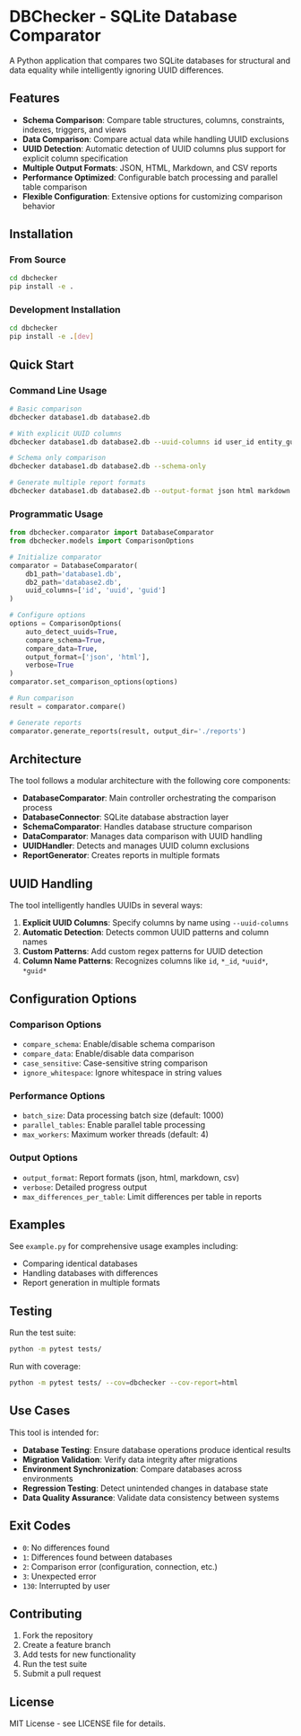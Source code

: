 # DBChecker - SQLite Database Comparator

A Python application that compares two SQLite databases for structural and data equality while intelligently ignoring UUID differences.

## Features

- **Schema Comparison**: Compare table structures, columns, constraints, indexes, triggers, and views
- **Data Comparison**: Compare actual data while handling UUID exclusions
- **UUID Detection**: Automatic detection of UUID columns plus support for explicit column specification
- **Multiple Output Formats**: JSON, HTML, Markdown, and CSV reports
- **Performance Optimized**: Configurable batch processing and parallel table comparison
- **Flexible Configuration**: Extensive options for customizing comparison behavior

## Installation

### From Source

```bash
cd dbchecker
pip install -e .
```

### Development Installation

```bash
cd dbchecker
pip install -e .[dev]
```

## Quick Start

### Command Line Usage

```bash
# Basic comparison
dbchecker database1.db database2.db

# With explicit UUID columns
dbchecker database1.db database2.db --uuid-columns id user_id entity_guid

# Schema only comparison
dbchecker database1.db database2.db --schema-only

# Generate multiple report formats
dbchecker database1.db database2.db --output-format json html markdown csv
```

### Programmatic Usage

```python
from dbchecker.comparator import DatabaseComparator
from dbchecker.models import ComparisonOptions

# Initialize comparator
comparator = DatabaseComparator(
    db1_path='database1.db',
    db2_path='database2.db',
    uuid_columns=['id', 'uuid', 'guid']
)

# Configure options
options = ComparisonOptions(
    auto_detect_uuids=True,
    compare_schema=True,
    compare_data=True,
    output_format=['json', 'html'],
    verbose=True
)
comparator.set_comparison_options(options)

# Run comparison
result = comparator.compare()

# Generate reports
comparator.generate_reports(result, output_dir='./reports')
```

## Architecture

The tool follows a modular architecture with the following core components:

- **DatabaseComparator**: Main controller orchestrating the comparison process
- **DatabaseConnector**: SQLite database abstraction layer
- **SchemaComparator**: Handles database structure comparison
- **DataComparator**: Manages data comparison with UUID handling
- **UUIDHandler**: Detects and manages UUID column exclusions
- **ReportGenerator**: Creates reports in multiple formats

## UUID Handling

The tool intelligently handles UUIDs in several ways:

1. **Explicit UUID Columns**: Specify columns by name using `--uuid-columns`
2. **Automatic Detection**: Detects common UUID patterns and column names
3. **Custom Patterns**: Add custom regex patterns for UUID detection
4. **Column Name Patterns**: Recognizes columns like `id`, `*_id`, `*uuid*`, `*guid*`

## Configuration Options

### Comparison Options
- `compare_schema`: Enable/disable schema comparison
- `compare_data`: Enable/disable data comparison
- `case_sensitive`: Case-sensitive string comparison
- `ignore_whitespace`: Ignore whitespace in string values

### Performance Options
- `batch_size`: Data processing batch size (default: 1000)
- `parallel_tables`: Enable parallel table processing
- `max_workers`: Maximum worker threads (default: 4)

### Output Options
- `output_format`: Report formats (json, html, markdown, csv)
- `verbose`: Detailed progress output
- `max_differences_per_table`: Limit differences per table in reports

## Examples

See `example.py` for comprehensive usage examples including:
- Comparing identical databases
- Handling databases with differences
- Report generation in multiple formats

## Testing

Run the test suite:

```bash
python -m pytest tests/
```

Run with coverage:

```bash
python -m pytest tests/ --cov=dbchecker --cov-report=html
```

## Use Cases

This tool is intended for:
- **Database Testing**: Ensure database operations produce identical results
- **Migration Validation**: Verify data integrity after migrations
- **Environment Synchronization**: Compare databases across environments
- **Regression Testing**: Detect unintended changes in database state
- **Data Quality Assurance**: Validate data consistency between systems

## Exit Codes

- `0`: No differences found
- `1`: Differences found between databases
- `2`: Comparison error (configuration, connection, etc.)
- `3`: Unexpected error
- `130`: Interrupted by user

## Contributing

1. Fork the repository
2. Create a feature branch
3. Add tests for new functionality
4. Run the test suite
5. Submit a pull request

## License

MIT License - see LICENSE file for details. 
